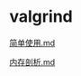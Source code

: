 # valgrind

[简单使用.md](https://github.com/niu0217/Documents/blob/main/C%2B%2B/Debug/valgrind/简单使用.md)

[内存剖析.md](https://github.com/niu0217/Documents/blob/main/C%2B%2B/Debug/valgrind/内存剖析.md)
